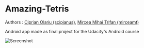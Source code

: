 # Amazing-Tetris

Authors : [Ciprian Olariu (scipianus)](https://github.com/scipianus), [Mircea Mihai Trifan (mirceamt)](https://github.com/mirceamt)

Android app made as final project for the Udacity's Android course

![Screenshot](http://s29.postimg.org/fghwqz9pz/amazingtetris.jpg)
